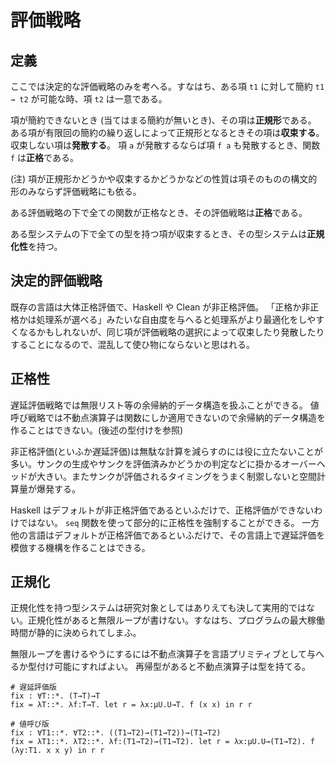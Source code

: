 # 評価戦略

## 定義

ここでは決定的な評価戦略のみを考へる。すなはち、ある項 `t1` に対して簡約 `t1 → t2` が可能な時、項 `t2` は一意である。

項が簡約できないとき (当てはまる簡約が無いとき)、その項は**正規形**である。
ある項が有限回の簡約の繰り返しによって正規形となるときその項は**収束する**。収束しない項は**発散する**。
項 `a` が発散するならば項 `f a` も発散するとき、関数 `f` は**正格**である。

(注) 項が正規形かどうかや収束するかどうかなどの性質は項そのものの構文的形のみならず評価戦略にも依る。

ある評価戦略の下で全ての関数が正格なとき、その評価戦略は**正格**である。

ある型システムの下で全ての型を持つ項が収束するとき、その型システムは**正規化性**を持つ。

## 決定的評価戦略

既存の言語は大体正格評価で、Haskell や Clean が非正格評価。
「正格か非正格かは処理系が選べる」みたいな自由度を与へると処理系がより最適化をしやすくなるかもしれないが、同じ項が評価戦略の選択によって収束したり発散したりすることになるので、混乱して使ひ物にならないと思はれる。

## 正格性

遅延評価戦略では無限リスト等の余帰納的データ構造を扱ふことができる。
値呼び戦略では不動点演算子は関数にしか適用できないので余帰納的データ構造を作ることはできない。(後述の型付けを参照)

非正格評価(といふか遅延評価)は無駄な計算を減らすのには役に立たないことが多い。サンクの生成やサンクを評価済みかどうかの判定などに掛かるオーバーヘッドが大きい。またサンクが評価されるタイミングをうまく制禦しないと空間計算量が爆発する。

Haskell はデフォルトが非正格評価であるといふだけで、正格評価ができないわけではない。 `seq` 関数を使って部分的に正格性を強制することができる。
一方他の言語はデフォルトが正格評価であるといふだけで、その言語上で遅延評価を模倣する機構を作ることはできる。

## 正規化

正規化性を持つ型システムは研究対象としてはありえても決して実用的ではない。正規化性があると無限ループが書けない。すなはち、プログラムの最大稼働時間が静的に決められてしまふ。

無限ループを書けるやうにするには不動点演算子を言語プリミティブとして与へるか型付け可能にすればよい。
再帰型があると不動点演算子は型を持てる。

```
# 遅延評価版
fix : ∀T::*. (T→T)→T
fix = λT::*. λf:T→T. let r = λx:μU.U→T. f (x x) in r r

# 値呼び版
fix : ∀T1::*. ∀T2::*. ((T1→T2)→(T1→T2))→(T1→T2)
fix = λT1::*. λT2::*. λf:(T1→T2)→(T1→T2). let r = λx:μU.U→(T1→T2). f (λy:T1. x x y) in r r
```
